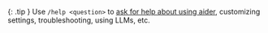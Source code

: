 {: .tip }
Use `/help <question>` to 
[ask for help about using aider](/docs/troubleshooting/support.html),
customizing settings, troubleshooting, using LLMs, etc.

